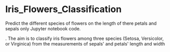 # Iris_Flowers_Classification

Predict the different species of flowers on the length of there petals and sepals
only Jupyter notebook code.

. The aim is to classify iris flowers among three species (Setosa, Versicolor, or Virginica) from the measurements of sepals' and petals' length and width

